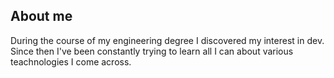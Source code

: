 ## About me


During the course of my engineering degree I discovered my interest in dev. Since then I've been constantly trying to learn all I can about various teachnologies I come across.
